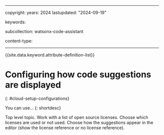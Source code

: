 
---

copyright:
   years: 2024
lastupdated: "2024-09-19"

keywords: 

subcollection: watsonx-code-assistant

content-type:

---

{{site.data.keyword.attribute-definition-list}}

# Configuring how code suggestions are displayed
{: #cloud-setup-configurations}



You can use...
{: shortdesc}

Top level topic. Work with a list of open source licenses. Choose which licenses are used or not used. Choose how the suggestions appear in the editor (show the license reference or no license reference).



